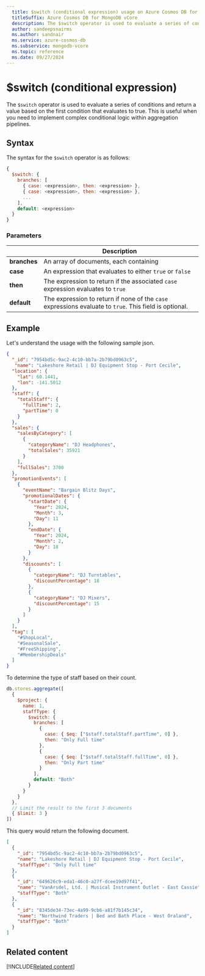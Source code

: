 ```yaml
--- 
  title: $switch (conditional expression) usage on Azure Cosmos DB for MongoDB vCore
  titleSuffix: Azure Cosmos DB for MongoDB vCore
  description: The $switch operator is used to evaluate a series of conditions and return a value based on the first condition that evaluates to true.  
  author: sandeepsnairms
  ms.author: sandnair
  ms.service: azure-cosmos-db
  ms.subservice: mongodb-vcore
  ms.topic: reference
  ms.date: 09/27/2024
---
```



# $switch (conditional expression)

The `$switch` operator is used to evaluate a series of conditions and return a value based on the first condition that evaluates to true. This is useful when you need to implement complex conditional logic within aggregation pipelines.

## Syntax

The syntax for the `$switch` operator is as follows:

```JavaScript
{
  $switch: {
    branches: [
      { case: <expression>, then: <expression> },
      { case: <expression>, then: <expression> },
      ...
    ],
    default: <expression>
  }
}
```

### Parameters

| | Description |
| --- | --- |
| **branches**| An array of documents, each containing|
| **case**| An expression that evaluates to either `true` or `false`|
| **then**| The expression to return if the associated `case` expression evaluates to `true`|
| **default**| The expression to return if none of the `case` expressions evaluate to `true`. This field is optional.|

## Example

Let's understand the usage with the following sample json.

```json
{
  "_id": "7954bd5c-9ac2-4c10-bb7a-2b79bd0963c5",
   "name": "Lakeshore Retail | DJ Equipment Stop - Port Cecile",
  "location": {
    "lat": 60.1441,
    "lon": -141.5012
  },
  "staff": {
    "totalStaff": {
      "fullTime": 2,
      "partTime": 0
    }
  },
  "sales": {
    "salesByCategory": [
      {
        "categoryName": "DJ Headphones",
        "totalSales": 35921
      }
    ],
    "fullSales": 3700
  },
  "promotionEvents": [
    {
      "eventName": "Bargain Blitz Days",
      "promotionalDates": {
        "startDate": {
          "Year": 2024,
          "Month": 3,
          "Day": 11
        },
        "endDate": {
          "Year": 2024,
          "Month": 2,
          "Day": 18
        }
      },
      "discounts": [
        {
          "categoryName": "DJ Turntables",
          "discountPercentage": 18
        },
        {
          "categoryName": "DJ Mixers",
          "discountPercentage": 15
        }
      ]
    }
  ],
  "tag": [
    "#ShopLocal",
    "#SeasonalSale",
    "#FreeShipping",
    "#MembershipDeals"
  ]
}
```

To determine the type of staff based on their count.

```JavaScript
db.stores.aggregate([
  {
    $project: {
      name: 1,
      staffType: {
        $switch: {
          branches: [
            {
              case: { $eq: ["$staff.totalStaff.partTime", 0] },
              then: "Only Full time"
            },
            {
              case: { $eq: ["$staff.totalStaff.fullTime", 0] },
              then: "Only Part time"
            }
          ],
          default: "Both"
        }
      }
    }
  },
  // Limit the result to the first 3 documents
  { $limit: 3 } 
])
```

This query would return the following document.

```json
[
  {
    "_id": "7954bd5c-9ac2-4c10-bb7a-2b79bd0963c5",
    "name": "Lakeshore Retail | DJ Equipment Stop - Port Cecile",
    "staffType": "Only Full time"
  },
  {
    "_id": "649626c9-eda1-46c0-a27f-dcee19d97f41",
    "name": "VanArsdel, Ltd. | Musical Instrument Outlet - East Cassie",
    "staffType": "Both"
  },
  {
    "_id": "8345de34-73ec-4a99-9cb6-a81f7b145c34",
    "name": "Northwind Traders | Bed and Bath Place - West Oraland",
    "staffType": "Both"
  }
]
```

## Related content
[!INCLUDE[Related content](../includes/related-content.md)]
